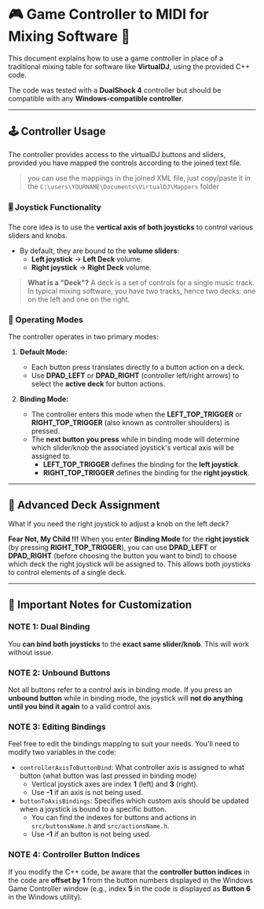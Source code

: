 # 🎮 Game Controller to MIDI for Mixing Software 🎹

This document explains how to use a game controller in place of a traditional mixing table for software like **VirtualDJ**, using the provided C++ code.

The code was tested with a **DualShock 4** controller but should be compatible with any **Windows-compatible controller**.

***

## 🕹️ Controller Usage

The controller provides access to the virtualDJ buttons and sliders, provided you have mapped the controls according to the joined text file.
> you can use the mappings in the joined XML file, just copy/paste it in the  `C:\users\YOURNAME\Documents\VirtualDJ\Mappers` folder

### 🎚️ Joystick Functionality

The core idea is to use the **vertical axis of both joysticks** to control various sliders and knobs.

* By default, they are bound to the **volume sliders**:
    * **Left joystick** $\rightarrow$ **Left Deck** volume.
    * **Right joystick** $\rightarrow$ **Right Deck** volume.

> **What is a "Deck"?**
> A deck is a set of controls for a single music track. In typical mixing software, you have two tracks, hence two decks: one on the left and one on the right.

### 🔄 Operating Modes

The controller operates in two primary modes:

1.  **Default Mode:**
    * Each button press translates directly to a button action on a deck.
    * Use **DPAD\_LEFT** or **DPAD\_RIGHT** (controller left/right arrows) to select the **active deck** for button actions.

2.  **Binding Mode:**
    * The controller enters this mode when the **LEFT\_TOP\_TRIGGER** or **RIGHT\_TOP\_TRIGGER** (also known as controller shoulders) is pressed.
    * The **next button you press** while in binding mode will determine which slider/knob the associated joystick's vertical axis will be assigned to.
        * **LEFT\_TOP\_TRIGGER** defines the binding for the **left joystick**.
        * **RIGHT\_TOP\_TRIGGER** defines the binding for the **right joystick**.

***

## 🎯 Advanced Deck Assignment

What if you need the right joystick to adjust a knob on the left deck?

**Fear Not, My Child !!!** When you enter **Binding Mode** for the **right joystick** (by pressing **RIGHT\_TOP\_TRIGGER**), you can use **DPAD\_LEFT** or **DPAD\_RIGHT** (before choosing the button you want to bind) to choose which deck the right joystick will be assigned to. This allows both joysticks to control elements of a single deck.

***

## 📝 Important Notes for Customization

### NOTE 1: Dual Binding
You **can bind both joysticks** to the **exact same slider/knob**. This will work without issue.

### NOTE 2: Unbound Buttons
Not all buttons refer to a control axis in binding mode. If you press an **unbound button** while in binding mode, the joystick will **not do anything until you bind it again** to a valid control axis.

### NOTE 3: Editing Bindings
Feel free to edit the bindings mapping to suit your needs. You'll need to modify two variables in the code:

* `controllerAxisToButtonBind`: What controller axis is assigned to what button (what button was last pressed in binding mode)
    * Vertical joystick axes are index **1** (left) and **3** (right).
    * Use **-1** if an axis is not being used.
* `buttonToAxisBindings`: Specifies which custom axis should be updated when a joystick is bound to a specific button.
    * You can find the indexes for buttons and actions in `src/buttonsName.h` and `src/actionsName.h`.
    * Use **-1** if an button is not being used.

### NOTE 4: Controller Button Indices
If you modify the C++ code, be aware that the **controller button indices** in the code are **offset by 1** from the button numbers displayed in the Windows Game Controller window (e.g., index **5** in the code is displayed as **Button 6** in the Windows utility).